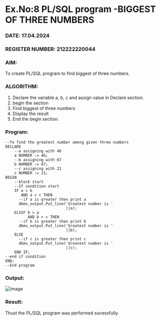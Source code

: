 # Ex.No:8 PL/SQL program -BIGGEST OF THREE NUMBERS  
### DATE: 17.04.2024
### REGISTER NUMBER: 212222220044
### AIM: 
To create PL/SQL program to find biggest of three numbers.
### ALGORITHM:
1. Declare the variable a, b, c and assign value in Declare section.
2. begin the section
3. Find biggest of three numbers 
4. Display the result 
6. End the begin section.
### Program:
```
--To find the greatest number among given three numbers
DECLARE
    --a assigning with 46 
    a NUMBER := 46; 
    --b assigning with 67 
    b NUMBER := 67; 
    --c assigning with 21 
    c NUMBER := 21; 
BEGIN
    --block start 
    --If condition start 
    IF a > b 
       AND a > c THEN
      --if a is greater then print a 
      dbms_output.Put_line('Greatest number is '
                           ||a); 
    ELSIF b > a 
          AND b > c THEN
      --if b is greater then print b 
      dbms_output.Put_line('Greatest number is '
                           ||b); 
    ELSE
      --if c is greater then print c 
      dbms_output.Put_line('Greatest number is '
                           ||c); 
    END IF; 
--end if condition 
END; 
--End program
```
### Output:
![image](https://github.com/UmaRani-Github/DBMS_NEW_EVEN23-24/assets/144427076/43870e84-6346-483e-8f5e-431db674a7dd)
### Result:
Thust the PL/SQL program was performed sucessfully.
